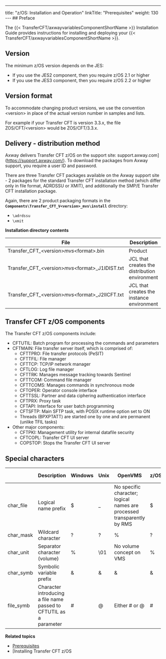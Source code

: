 ---
title: "z/OS: Installation and Operation"
linkTitle: "Prerequisites"
weight: 130
--- ## Preface

The {{< TransferCFT/axwayvariablesComponentShortName  >}} Installation Guide provides instructions for installing and deploying your {{< TransferCFT/axwayvariablesComponentShortName  >}}.

<span id="Installation support format"></span>

## Version

The minimum z/OS version depends on the JES:

- If you use the JES2 component, then you require z/OS 2.1 or higher
- If you use the JES3 component, then you require z/OS 2.2 or higher

<span id="Installation support format"></span>

## Version format

To accommodate changing product versions, we use the convention &lt;version> in place of the actual version number in samples and lists.

For example if your Transfer CFT is version 3.3.x, the file ZOS/CFT/&lt;version> would be ZOS/CFT/3.3.x.

<span id="Delivery process"></span>

## Delivery - distribution method

Axway delivers Transfer CFT z/OS on the support site: support.axway.com](https://support.axway.com/). To download the packages from Axway support, you require a user ID and password.

There are three Transfer CFT packages available on the Axway support site - 2 packages for the standard Transfer CFT installation method (which differ only in file format, ADRDSSU or XMIT), and additionally the SMP/E Transfer CFT installation package.

Again, there are 2 product packaging formats in the **`Components\Transfer_CFT_V<version>_mvs\install`** directory:

- `\adrdssu  `
- `\xmit `

**<span id="kanchor13"></span>Installation directory contents**

| File  | Description  |
| --- | --- |
| Transfer_CFT_&lt;version&gt;_mvs_&lt;format&gt;.bin | Product |
| Transfer_CFT_&lt;version&gt;_mvs_&lt;format&gt;_J1IDIST.txt | JCL that creates the distribution environment |
| Transfer_CFT_&lt;version&gt;_mvs_&lt;format&gt;_J2IICFT.txt | JCL that creates the instance environment |

<span id="kanchor14"></span>

## Transfer CFT z/OS components

The Transfer CFT z/OS components include:

- CFTUTIL: Batch program for processing the commands and parameters
- CFTMAIN: File transfer server itself, which is comprised of:
    - CFTTPRO: File transfer protocols (PeSIT)
    - CFTTFIL: File manager
    - CFTTCP: TCP/IP network manager
    - CFTLOG: Log file manager
    - CFTTRK: Manages message tracking towards Sentinel
    - CFTTCOM: Command file manager
    - CFTTCOMS: Manages commands in synchronous mode
    - CFTOPER: Operator console interface
    - CFTTSSL: Partner and data ciphering authentication interface
    - CFTPRX: Proxy task
    - CFTAPI: Interface for user batch programming
    - CFTSFTP: Main SFTP task, with POSIX runtime option set to ON
    - Threads (BPXPTATT) are started one by one and are permanent (unlike TFIL tasks)
- Other major components:
    - CFTPKI: Management utility for internal datafile security
    - CFTCOPL: Transfer CFT UI server
    - COPSTOP: Stops the Transfer CFT UI server

<span id="Special"></span>

## Special characters

|   | Description  | Windows  | Unix  | OpenVMS  | z/OS  | IBM i  |
| --- | --- | --- | --- | --- | --- | --- |
| char_file  | Logical name prefix | $  | _  | No specific character;<br/> logical names are<br/> processed transparently by RMS | $  | +  |
| char_mask  | Wildcard character  | ?  | ?  | %  | ?  | ?  |
| char_unit  | Separator character (volume)  | %  | \01  | No volume concept on VMS  | %  | ;  |
| char_symb  | Symbolic variable prefix  | &amp;  | &amp;  | &amp;  | &amp;  | ?  |
| file_symb  | Character introducing a file name passed to CFTUTIL as a parameter  | #  | @  | Either # or @  | #  | #  |

****Related topics****

- [Prerequisites](r_prerequistes_zos)
- [Installing Transfer CFT z/OS
